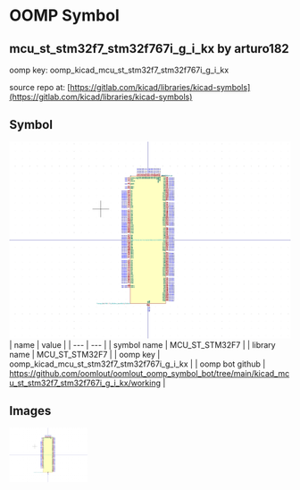 # OOMP Symbol  
## mcu_st_stm32f7_stm32f767i_g_i_kx  by arturo182  
  
oomp key: oomp_kicad_mcu_st_stm32f7_stm32f767i_g_i_kx  
  
source repo at: [https://gitlab.com/kicad/libraries/kicad-symbols](https://gitlab.com/kicad/libraries/kicad-symbols)  
## Symbol  
  
[![working.png](working_600.png)](working.png)  
| name | value | 
| --- | --- | 
| symbol name | MCU_ST_STM32F7 | 
| library name | MCU_ST_STM32F7 | 
| oomp key | oomp_kicad_mcu_st_stm32f7_stm32f767i_g_i_kx | 
| oomp bot github | https://github.com/oomlout/oomlout_oomp_symbol_bot/tree/main/kicad_mcu_st_stm32f7_stm32f767i_g_i_kx/working | 
## Images  
  
[![working.png](working_140.png)](working.png)  
